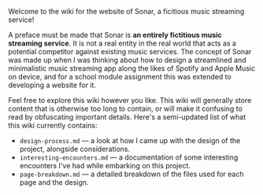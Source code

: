 Welcome to the wiki for the website of Sonar, a ficitious music streaming service!

A preface must be made that Sonar is **an entirely fictitious music streaming service**. It is not a real entity in the real world that acts as a potential competitor against existing music services. The concept of Sonar was made up when I was thinking about how to design a streamlined and minimalistic music streaming app along the likes of Spotify and Apple Music on device, and for a school module assignment this was extended to developing a website for it.

Feel free to explore this wiki however you like. This wiki will generally store content that is otherwise too long to contain, or will make it confusing to read by obfuscating important details. Here's a semi-updated list of what this wiki currently contains:

- `design-process.md` — a look at how I came up with the design of the project, alongside considerations.
- `interesting-encounters.md` — a documentation of some interesting encounters I've had while embarking on this project.
- `page-breakdown.md` — a detailed breakdown of the files used for each page and the design.
